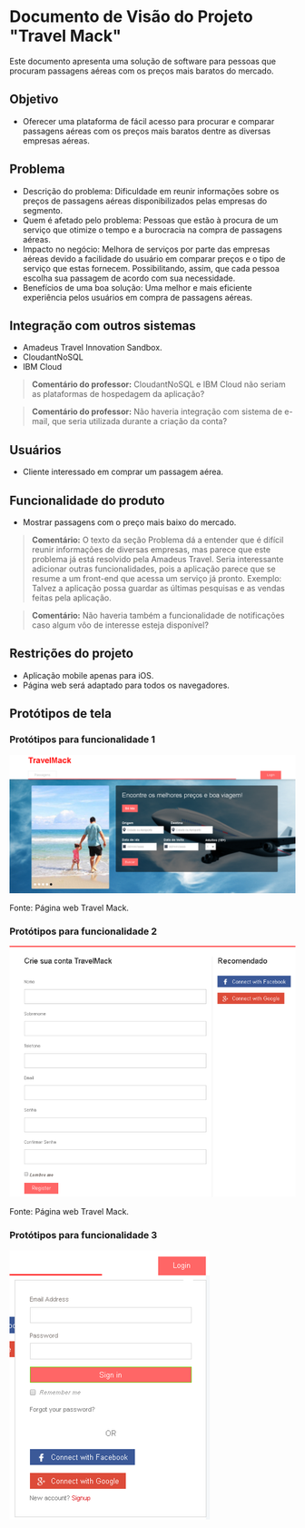 # Documento de Visão do Projeto "Travel Mack"

Este documento apresenta uma solução de software para pessoas que procuram passagens aéreas com os preços mais baratos do mercado.

## Objetivo

* Oferecer uma plataforma de fácil acesso para procurar e comparar passagens aéreas com os preços mais baratos dentre as diversas empresas aéreas.

## Problema

* Descrição do problema: Dificuldade em reunir informações sobre os preços de passagens aéreas disponibilizados pelas empresas do segmento.
* Quem é afetado pelo problema: Pessoas que estão à procura de um serviço que otimize o tempo e a burocracia na compra de passagens aéreas.
* Impacto no negócio: Melhora de serviços por parte das empresas aéreas devido a facilidade do usuário em comparar preços e o tipo de serviço que estas fornecem. Possibilitando, assim, que cada pessoa escolha sua passagem de acordo com sua necessidade.
* Benefícios de uma boa solução: Uma melhor e mais eficiente experiência pelos usuários em compra de passagens aéreas.

## Integração com outros sistemas

* Amadeus Travel Innovation Sandbox.
* CloudantNoSQL
* IBM Cloud

> **Comentário do professor:** CloudantNoSQL e IBM Cloud não seriam as plataformas de hospedagem da aplicação?

> **Comentário do professor:** Não haveria integração com sistema de e-mail, que seria utilizada durante a criação da conta?

## Usuários

* Cliente interessado em comprar um passagem aérea.

## Funcionalidade do produto

* Mostrar passagens com o preço mais baixo do mercado.

> **Comentário:** O texto da seção Problema dá a entender que é difícil reunir informações de diversas empresas, mas parece que este problema já está resolvido pela Amadeus Travel. Seria interessante adicionar outras funcionalidades, pois a aplicação parece que se resume a um front-end que acessa um serviço já pronto. Exemplo: Talvez a aplicação possa guardar as últimas pesquisas e as vendas feitas pela aplicação.

> **Comentário:** Não haveria também a funcionalidade de notificações caso algum vôo de interesse esteja disponível?

## Restrições do projeto

* Aplicação mobile apenas para iOS.
* Página web será adaptado para todos os navegadores.

## Protótipos de tela

### Protótipos para funcionalidade 1

![](prototipo1.PNG)

Fonte: Página web Travel Mack.

### Protótipos para funcionalidade 2

![](prototipo2.PNG)

Fonte: Página web Travel Mack.

### Protótipos para funcionalidade 3

![](prototipo3.PNG)
